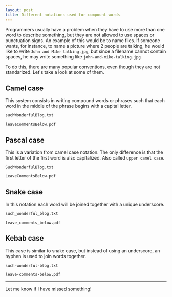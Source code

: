 ```yaml
---
layout: post
title: Different notations used for compount words
---
```

Programmers usually have a problem when they have to use more than one word to describe something, but they are not allowed to use spaces or punctuation signs. An example of this would be to name files. If someone wants, for instance, to name a picture where 2 people are talking, he would like to write `John and Mike talking.jpg`, but since a filename cannot contain spaces, he may write something like `john-and-mike-talking.jpg`

To do this, there are many popular conventions, even though they are not standarized. Let's take a look at some of them.

## Camel case

This system consists in writing compound words or phrases such that each word in the middle of the phrase begins with a capital letter.

`suchWonderfulBlog.txt`

`leaveCommentsBelow.pdf`

## Pascal case

This is a variation from camel case notation. The only difference is that the first letter of the first word is also capitalized. Also called `upper camel case`.

`SuchWonderfulBlog.txt`

`LeaveCommentsBelow.pdf`

## Snake case

In this notation each word will be joined together with a unique underscore.

`such_wonderful_blog.txt`

`leave_comments_below.pdf`

## Kebab case

This case is similar to snake case, but instead of using an underscore, an hyphen is used to join words together.

`such-wonderful-blog.txt`

`leave-comments-below.pdf`

---

Let me know if I have missed something!
